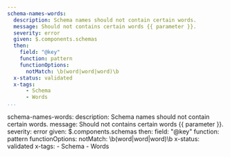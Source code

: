 ```yaml
---
schema-names-words:
  description: Schema names should not contain certain words.
  message: Should not contains certain words {{ parameter }}.
  severity: error
  given: $.components.schemas
  then:
    field: "@key"
    function: pattern
    functionOptions:
      notMatch: \b(word|word|word)\b
  x-status: validated
  x-tags:
      - Schema
      - Words          
...
```

schema-names-words:
  description: Schema names should not contain certain words.
  message: Should not contains certain words {{ parameter }}.
  severity: error
  given: $.components.schemas
  then:
    field: "@key"
    function: pattern
    functionOptions:
      notMatch: \b(word|word|word)\b
  x-status: validated
  x-tags:
      - Schema
      - Words      